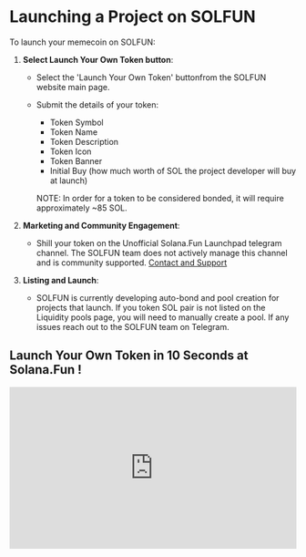 # Launching a Project on SOLFUN

To launch your memecoin on SOLFUN:

1. **Select Launch Your Own Token button**:
   - Select the 'Launch Your Own Token' buttonfrom the SOLFUN website main page.
   - Submit the details of your token:
     - Token Symbol
     - Token Name
     - Token Description
     - Token Icon
     - Token Banner
     - Initial Buy (how much worth of SOL the project developer will buy at launch)

     NOTE: In order for a token to be considered bonded, it will require approximately ~85 SOL.

2. **Marketing and Community Engagement**:
   - Shill your token on the Unofficial Solana.Fun Launchpad telegram channel. The SOLFUN team does not actively manage this channel and is community supported. [Contact and Support](../contact-and-support.md)

3. **Listing and Launch**:
   - SOLFUN is currently developing auto-bond and pool creation for projects that launch. If you token SOL pair is not listed on the Liquidity pools page, you will need to manually create a pool. If any issues reach out to the SOLFUN team on Telegram.

<div style="margin-top: 20px;"></div>

## Launch Your Own Token in 10 Seconds at Solana.Fun !

<div style="position: relative; width: 100%; padding-bottom: 56.25%; height: 0;">
    <iframe src="https://www.youtube.com/embed/g8nbpGDAnZc?autoplay=1&rel=0&si=9WVqUdGeaFP-2XAG" title="YouTube video player" frameborder="0" allow="accelerometer; autoplay; clipboard-write; encrypted-media; gyroscope; picture-in-picture; web-share" referrerpolicy="strict-origin-when-cross-origin" allowfullscreen style="position: absolute; top: 0; left: 0; width: 100%; height: 100%;"></iframe>
</div>